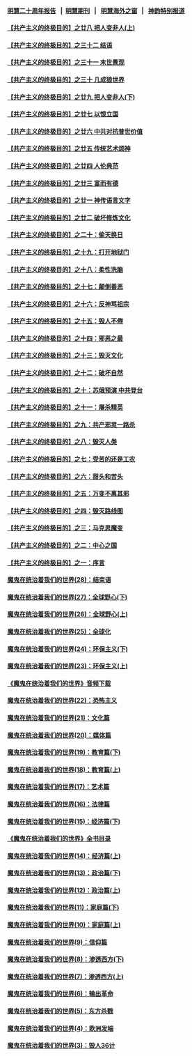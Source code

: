 #### [明慧二十周年报告](https://github.com/gfw-breaker/mh-reports/blob/master/README.md?t=07191141) &nbsp;&nbsp;|&nbsp;&nbsp;[明慧期刊](https://github.com/gfw-breaker/mh-qikan) &nbsp;&nbsp;|&nbsp;&nbsp; [明慧海外之窗](https://github.com/gfw-breaker/mh-news/blob/master/README.md?t=07191141) &nbsp;&nbsp;|&nbsp;&nbsp; [神韵特别报道](https://github.com/gfw-breaker/mh-news/blob/master/shenyun.md?t=07191141) 

#### [【共产主义的终极目的】之廿八 把人变非人(上)](../pages/nsc422/n11340492.md?t=07191141) 

#### [【共产主义的终极目的】之三十二 结语](../pages/nsc422/n11360535.md?t=07191141) 

#### [【共产主义的终极目的】之三十一 末世景观](../pages/nsc422/n11351129.md?t=07191141) 

#### [【共产主义的终极目的】之三十 几成狼世界](../pages/nsc422/n11348280.md?t=07191141) 

#### [【共产主义的终极目的】之廿九 把人变非人(下)](../pages/nsc422/n11344140.md?t=07191141) 

#### [【共产主义的终极目的】之廿七 以恨立国](../pages/nsc422/n11336944.md?t=07191141) 

#### [【共产主义的终极目的】之廿六 中共对抗普世价值](../pages/nsc422/n11324785.md?t=07191141) 

#### [【共产主义的终极目的】之廿五 传统艺术颂神](../pages/nsc422/n11296396.md?t=07191141) 

#### [【共产主义的终极目的】之廿四 人伦典范](../pages/nsc422/n11296397.md?t=07191141) 

#### [【共产主义的终极目的】之廿三 富而有德](../pages/nsc422/n11283598.md?t=07191141) 

#### [【共产主义的终极目的】之廿一 神传语言文字](../pages/nsc422/n11263265.md?t=07191141) 

#### [【共产主义的终极目的】之廿二 破坏修炼文化](../pages/nsc422/n11245728.md?t=07191141) 

#### [【共产主义的终极目的】之二十：偷天换日](../pages/nsc422/n11238846.md?t=07191141) 

#### [【共产主义的终极目的】之十九：打开地狱门](../pages/nsc422/n11206376.md?t=07191141) 

#### [【共产主义的终极目的】之十八：柔性洗脑](../pages/nsc422/n11199994.md?t=07191141) 

#### [【共产主义的终极目的】之十七：颠倒善恶](../pages/nsc422/n11179782.md?t=07191141) 

#### [【共产主义的终极目的】之十六：反神骂祖宗](../pages/nsc422/n11166798.md?t=07191141) 

#### [【共产主义的终极目的】之十五：毁人不倦](../pages/nsc422/n11166792.md?t=07191141) 

#### [【共产主义的终极目的】之十四：邪恶之最](../pages/nsc422/n11150249.md?t=07191141) 

#### [【共产主义的终极目的】之十三：毁灭文化](../pages/nsc422/n11135227.md?t=07191141) 

#### [【共产主义的终极目的】之十二：破坏自然](../pages/nsc422/n11135214.md?t=07191141) 

#### [【共产主义的终极目的】之十：苏俄预演 中共登台](../pages/nsc422/n11118424.md?t=07191141) 

#### [【共产主义的终极目的】之十一：屠杀精英](../pages/nsc422/n11118442.md?t=07191141) 

#### [【共产主义的终极目的】之九：共产邪灵一路杀](../pages/nsc422/n11114139.md?t=07191141) 

#### [【共产主义的终极目的】之八：毁灭人类](../pages/nsc422/n11108503.md?t=07191141) 

#### [【共产主义的终极目的】之七：受苦的还是工农](../pages/nsc422/n11101809.md?t=07191141) 

#### [【共产主义的终极目的】之六：甜头和苦头](../pages/nsc422/n11096971.md?t=07191141) 

#### [【共产主义的终极目的】之五：万变不离其邪](../pages/nsc422/n11091285.md?t=07191141) 

#### [【共产主义的终极目的】之四：毁灭路线图](../pages/nsc422/n11086284.md?t=07191141) 

#### [【共产主义的终极目的】之三：马克思魔变](../pages/nsc422/n11061941.md?t=07191141) 

#### [【共产主义的终极目的】之二：中心之国](../pages/nsc422/n11047728.md?t=07191141) 

#### [【共产主义的终极目的】之一：序言](../pages/nsc422/n11086077.md?t=07191141) 

#### [魔鬼在统治着我们的世界(28)：结束语](../pages/nsc422/n10936246.md?t=07191141) 

#### [魔鬼在统治着我们的世界(27)：全球野心(下)](../pages/nsc422/n10928319.md?t=07191141) 

#### [魔鬼在统治着我们的世界(26)：全球野心(上)](../pages/nsc422/n10900318.md?t=07191141) 

#### [魔鬼在统治着我们的世界(25)：全球化](../pages/nsc422/n10788205.md?t=07191141) 

#### [魔鬼在统治着我们的世界(24)：环保主义(下)](../pages/nsc422/n10695307.md?t=07191141) 

#### [魔鬼在统治着我们的世界(23)：环保主义(上)](../pages/nsc422/n10688613.md?t=07191141) 

#### [《魔鬼在统治着我们的世界》音频下载](../pages/nsc422/n10635553.md?t=07191141) 

#### [魔鬼在统治着我们的世界(22)：恐怖主义](../pages/nsc422/n10614727.md?t=07191141) 

#### [魔鬼在统治着我们的世界(21)：文化篇](../pages/nsc422/n10597706.md?t=07191141) 

#### [魔鬼在统治着我们的世界(20)：媒体篇](../pages/nsc422/n10586579.md?t=07191141) 

#### [魔鬼在统治着我们的世界(19)：教育篇(下)](../pages/nsc422/n10564808.md?t=07191141) 

#### [魔鬼在统治着我们的世界(18)：教育篇(上)](../pages/nsc422/n10526970.md?t=07191141) 

#### [魔鬼在统治着我们的世界(17)：艺术篇](../pages/nsc422/n10499093.md?t=07191141) 

#### [魔鬼在统治着我们的世界(16)：法律篇](../pages/nsc422/n10485969.md?t=07191141) 

#### [魔鬼在统治着我们的世界(15)：经济篇(下)](../pages/nsc422/n10469975.md?t=07191141) 

#### [《魔鬼在统治着我们的世界》全书目录](../pages/nsc422/n10464261.md?t=07191141) 

#### [魔鬼在统治着我们的世界(14)：经济篇(上)](../pages/nsc422/n10457370.md?t=07191141) 

#### [魔鬼在统治着我们的世界(13)：政治篇(下)](../pages/nsc422/n10448270.md?t=07191141) 

#### [魔鬼在统治着我们的世界(12)：政治篇(上)](../pages/nsc422/n10444576.md?t=07191141) 

#### [魔鬼在统治着我们的世界(11)：家庭篇(下)](../pages/nsc422/n10440961.md?t=07191141) 

#### [魔鬼在统治着我们的世界(10)：家庭篇(上)](../pages/nsc422/n10435448.md?t=07191141) 

#### [魔鬼在统治着我们的世界(9)：信仰篇](../pages/nsc422/n10432159.md?t=07191141) 

#### [魔鬼在统治着我们的世界(8)：渗透西方(下)](../pages/nsc422/n10429603.md?t=07191141) 

#### [魔鬼在统治着我们的世界(7)：渗透西方(上)](../pages/nsc422/n10426013.md?t=07191141) 

#### [魔鬼在统治着我们的世界(6)：输出革命](../pages/nsc422/n10421536.md?t=07191141) 

#### [魔鬼在统治着我们的世界(5)：东方杀戮](../pages/nsc422/n10417707.md?t=07191141) 

#### [魔鬼在统治着我们的世界(4)：欧洲发端](../pages/nsc422/n10414890.md?t=07191141) 

#### [魔鬼在统治着我们的世界(3)：毁人36计](../pages/nsc422/n10411583.md?t=07191141) 

